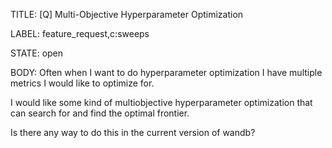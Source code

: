 TITLE:
[Q] Multi-Objective Hyperparameter Optimization

LABEL:
feature_request,c:sweeps

STATE:
open

BODY:
Often when I want to do hyperparameter optimization I have multiple metrics I would like to optimize for.

I would like some kind of multiobjective hyperparameter optimization that can search for and find the optimal frontier.

Is there any way to do this in the current version of wandb?

